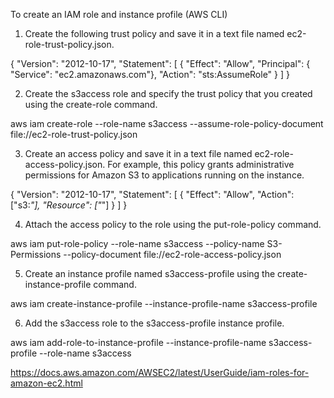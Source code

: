 To create an IAM role and instance profile (AWS CLI)

1. Create the following trust policy and save it in a text file named ec2-role-trust-policy.json.

{
  "Version": "2012-10-17",
  "Statement": [
    {
      "Effect": "Allow",
      "Principal": { "Service": "ec2.amazonaws.com"},
      "Action": "sts:AssumeRole"
    }
  ]
}


2. Create the s3access role and specify the trust policy that you created using the create-role command.

aws iam create-role  --role-name s3access  --assume-role-policy-document file://ec2-role-trust-policy.json


3. Create an access policy and save it in a text file named ec2-role-access-policy.json. For example, this policy grants administrative permissions for Amazon S3 to applications running on the instance.

{
  "Version": "2012-10-17",
  "Statement": [
    {
      "Effect": "Allow",
      "Action": ["s3:*"],
      "Resource": ["*"]
    }
  ]
}

4. Attach the access policy to the role using the put-role-policy command.

aws iam put-role-policy --role-name s3access --policy-name S3-Permissions --policy-document file://ec2-role-access-policy.json


5. Create an instance profile named s3access-profile using the create-instance-profile command.

aws iam create-instance-profile --instance-profile-name s3access-profile

6. Add the s3access role to the s3access-profile instance profile.

aws iam add-role-to-instance-profile --instance-profile-name s3access-profile --role-name s3access

https://docs.aws.amazon.com/AWSEC2/latest/UserGuide/iam-roles-for-amazon-ec2.html